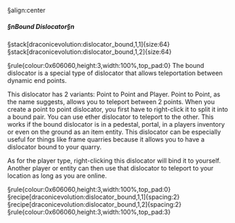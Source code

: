§align:center
##### §nBound Dislocator§n

§stack[draconicevolution:dislocator_bound,1,1]{size:64} §stack[draconicevolution:dislocator_bound,1,2]{size:64}

§rule{colour:0x606060,height:3,width:100%,top_pad:0}
The bound dislocator is a special type of dislocator that allows teleportation between dynamic end points.

This dislocator has 2 variants: Point to Point and Player. Point to Point, as the name suggests, allows you to teleport between 2 points. When you create a point to point dislocator, you first have to right-click it to split it into a bound pair. You can use ether dislocator to teleport to the other. This works if the bound dislocator is in a pedestal, portal, in a players inventory or even on the ground as an item entity. This dislocator can be especially useful for things like frame quarries because it allows you to have a dislocator bound to your quarry.

As for the player type, right-clicking this dislocator will bind it to yourself. Another player or entity can then use that dislocator to teleport to your location as long as you are online.

§rule{colour:0x606060,height:3,width:100%,top_pad:0}
§recipe[draconicevolution:dislocator_bound,1,1]{spacing:2}§recipe[draconicevolution:dislocator_bound,1,2]{spacing:2}
§rule{colour:0x606060,height:3,width:100%,top_pad:3}